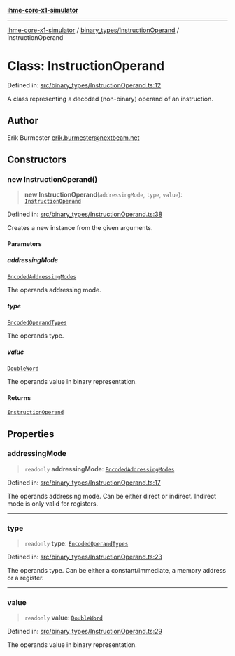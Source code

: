 [**ihme-core-x1-simulator**](../../../README.md)

***

[ihme-core-x1-simulator](../../../modules.md) / [binary\_types/InstructionOperand](../README.md) / InstructionOperand

# Class: InstructionOperand

Defined in: [src/binary\_types/InstructionOperand.ts:12](https://github.com/ProgrammIt/CPU-Simulator/blob/5d337ac19330b661110818bd865328f41c53783f/src/binary_types/InstructionOperand.ts#L12)

A class representing a decoded (non-binary) operand of an instruction.

## Author

Erik Burmester <erik.burmester@nextbeam.net>

## Constructors

### new InstructionOperand()

> **new InstructionOperand**(`addressingMode`, `type`, `value`): [`InstructionOperand`](InstructionOperand.md)

Defined in: [src/binary\_types/InstructionOperand.ts:38](https://github.com/ProgrammIt/CPU-Simulator/blob/5d337ac19330b661110818bd865328f41c53783f/src/binary_types/InstructionOperand.ts#L38)

Creates a new instance from the given arguments.

#### Parameters

##### addressingMode

[`EncodedAddressingModes`](../../../enumerations/EncodedAdressingModes/enumerations/EncodedAddressingModes.md)

The operands addressing mode.

##### type

[`EncodedOperandTypes`](../../../enumerations/EncodedOperandTypes/enumerations/EncodedOperandTypes.md)

The operands type.

##### value

[`DoubleWord`](../../DoubleWord/classes/DoubleWord.md)

The operands value in binary representation.

#### Returns

[`InstructionOperand`](InstructionOperand.md)

## Properties

### addressingMode

> `readonly` **addressingMode**: [`EncodedAddressingModes`](../../../enumerations/EncodedAdressingModes/enumerations/EncodedAddressingModes.md)

Defined in: [src/binary\_types/InstructionOperand.ts:17](https://github.com/ProgrammIt/CPU-Simulator/blob/5d337ac19330b661110818bd865328f41c53783f/src/binary_types/InstructionOperand.ts#L17)

The operands addressing mode. Can be either direct or indirect. Indirect mode is only valid for registers.

***

### type

> `readonly` **type**: [`EncodedOperandTypes`](../../../enumerations/EncodedOperandTypes/enumerations/EncodedOperandTypes.md)

Defined in: [src/binary\_types/InstructionOperand.ts:23](https://github.com/ProgrammIt/CPU-Simulator/blob/5d337ac19330b661110818bd865328f41c53783f/src/binary_types/InstructionOperand.ts#L23)

The operands type. Can be either a constant/immediate, a memory address or a register.

***

### value

> `readonly` **value**: [`DoubleWord`](../../DoubleWord/classes/DoubleWord.md)

Defined in: [src/binary\_types/InstructionOperand.ts:29](https://github.com/ProgrammIt/CPU-Simulator/blob/5d337ac19330b661110818bd865328f41c53783f/src/binary_types/InstructionOperand.ts#L29)

The operands value in binary representation.
